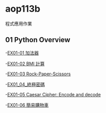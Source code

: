 # aop113b

程式應用作業

## 01 Python Overview

  -[EX01-01 加法器](EX01_01_加法器.ipynb)
  
  -[EX01-02 BMI 計算](EX01_02_BMI_計算.ipynb)

  -[EX01-03 Rock-Paper-Scissors](EX01_03_Rock_Paper_Scissors.ipynb)

  -[EX01_04_終極密碼](EX01_04_終極密碼.ipynb)

  -[EX01-05 Caesar Cipher: Encode and decode](EX01_05_Caesar_Cipher_Encode_and_decode.ipynb)

  -[EX01-06 簡易購物車]()




